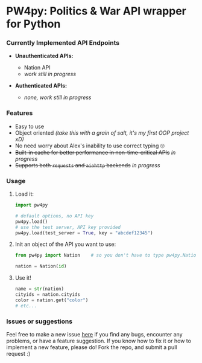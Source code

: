 # PW4py: Politics & War API wrapper for Python
### Currently Implemented API Endpoints
* **Unauthenticated APIs:**
    - Nation API
    - *work still in progress*

* **Authenticated APIs:**
    - *none, work still in progress*

### Features
- Easy to use
- Object oriented *(take this with a grain of salt, it's my first OOP project xD)*
- No need worry about Alex's inability to use correct typing 🙄
- ~~Built-in cache for better performance in non-time-critical APIs~~ *in progress*
- ~~Supports both `requests` and `aiohttp` backends~~ *in progress*

### Usage
1. Load it:
    ```py
    import pw4py

    # default options, no API key
    pw4py.load()
    # use the test server, API key provided
    pw4py.load(test_server = True, key = "abcdef12345")
    ```
2. Init an object of the API you want to use:
    ```py
    from pw4py import Nation    # so you don't have to type pw4py.Nation() every time

    nation = Nation(id)
    ```
3. Use it!
    ```py
    name = str(nation)
    cityids = nation.cityids
    color = nation.get("color")
    # etc...
    ```

### Issues or suggestions
Feel free to make a new issue [here](https://gitlab.com/jdtech/pw4py/issues) if you find any bugs, encounter any problems, or have a feature suggestion.
If you know how to fix it or how to implement a new feature, please do! Fork the repo, and submit a pull request :)
